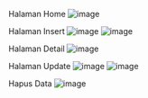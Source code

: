 Halaman Home
![image](https://github.com/user-attachments/assets/d75b08eb-bf24-4fca-8cb6-8e3ab4d6fb85)

Halaman Insert
![image](https://github.com/user-attachments/assets/6c167601-c033-46e5-b301-ccd5ee2542d5)
![image](https://github.com/user-attachments/assets/b8caf3f0-55a7-4a9a-917f-d7a02384f90d)

Halaman Detail
![image](https://github.com/user-attachments/assets/ad5a471c-c837-49eb-8d44-60d76576a9b4)

Halaman Update
![image](https://github.com/user-attachments/assets/31333862-b595-4084-9af1-e077f50cb5f2)
![image](https://github.com/user-attachments/assets/32a2db49-c8b0-409c-990d-6b38f4ba2b7b)

Hapus Data
![image](https://github.com/user-attachments/assets/ac527095-9759-4a26-9db6-70fc948ecd36)
